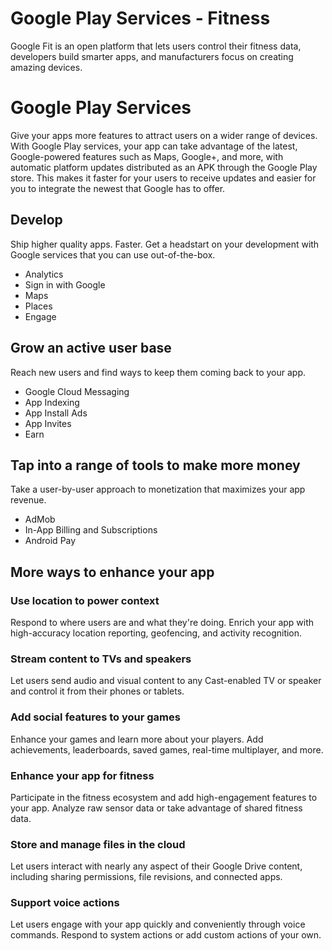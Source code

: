 Google Play Services - Fitness
==============================

Google Fit is an open platform that lets users control their fitness data, developers build smarter apps, and manufacturers focus on creating amazing devices.





Google Play Services
====================

Give your apps more features to attract users on a wider range of devices. With Google Play services, your app can take advantage of the latest, Google-powered features such as Maps, Google+, and more, with automatic platform updates distributed as an APK through the Google Play store. This makes it faster for your users to receive updates and easier for you to integrate the newest that Google has to offer.


Develop
-------

Ship higher quality apps. Faster.
Get a headstart on your development with Google services that you can use out-of-the-box.
 - Analytics
 - Sign in with Google
 - Maps
 - Places
 - Engage



Grow an active user base
------------------------

Reach new users and find ways to keep them coming back to your app.
 - Google Cloud Messaging
 - App Indexing
 - App Install Ads
 - App Invites
 - Earn



Tap into a range of tools to make more money
--------------------------------------------

Take a user-by-user approach to monetization that maximizes your app revenue.
 - AdMob
 - In-App Billing and Subscriptions
 - Android Pay
 


More ways to enhance your app
-----------------------------

### Use location to power context

Respond to where users are and what they're doing. Enrich your app with high-accuracy location reporting, geofencing, and activity recognition.

### Stream content to TVs and speakers
Let users send audio and visual content to any Cast-enabled TV or speaker and control it from their phones or tablets.

### Add social features to your games
Enhance your games and learn more about your players. Add achievements, leaderboards, saved games, real-time multiplayer, and more.

### Enhance your app for fitness
Participate in the fitness ecosystem and add high-engagement features to your app. Analyze raw sensor data or take advantage of shared fitness data.

### Store and manage files in the cloud
Let users interact with nearly any aspect of their Google Drive content, including sharing permissions, file revisions, and connected apps.

### Support voice actions
Let users engage with your app quickly and conveniently through voice commands. Respond to system actions or add custom actions of your own.

